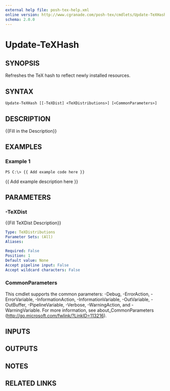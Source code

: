 ```yaml
---
external help file: posh-tex-help.xml
online version: http://www.cgranade.com/posh-tex/cmdlets/Update-TeXHash/
schema: 2.0.0
---
```


# Update-TeXHash

## SYNOPSIS
Refreshes the TeX hash to reflect newly installed resources.

## SYNTAX

```
Update-TeXHash [[-TeXDist] <TeXDistributions>] [<CommonParameters>]
```

## DESCRIPTION
{{Fill in the Description}}

## EXAMPLES

### Example 1
```
PS C:\> {{ Add example code here }}
```

{{ Add example description here }}

## PARAMETERS

### -TeXDist
{{Fill TeXDist Description}}

```yaml
Type: TeXDistributions
Parameter Sets: (All)
Aliases: 

Required: False
Position: 1
Default value: None
Accept pipeline input: False
Accept wildcard characters: False
```

### CommonParameters
This cmdlet supports the common parameters: -Debug, -ErrorAction, -ErrorVariable, -InformationAction, -InformationVariable, -OutVariable, -OutBuffer, -PipelineVariable, -Verbose, -WarningAction, and -WarningVariable. For more information, see about_CommonParameters (http://go.microsoft.com/fwlink/?LinkID=113216).

## INPUTS

## OUTPUTS

## NOTES

## RELATED LINKS

